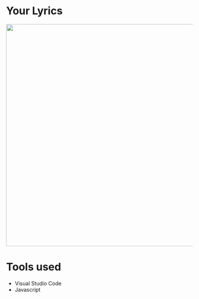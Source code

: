 # Your Lyrics
<p align="center">
  <img src="https://imgur.com/oFfiyTT.png" width="600">
</p>

# Tools used

* Visual Studio Code
* Javascript
